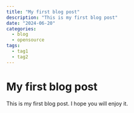 ```yaml
---
title: "My first blog post"
description: "This is my first blog post"
date: "2024-06-20"
categories:
  - blog
  - opensource
tags:
  - tag1
  - tag2
---
```

# My first blog post

This is my first blog post. I hope you will enjoy it.
